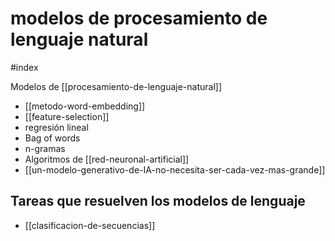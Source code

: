 # modelos de procesamiento de lenguaje natural
#index 

Modelos de [[procesamiento-de-lenguaje-natural]]

- [[metodo-word-embedding]]
- [[feature-selection]]
- regresión lineal
- Bag of words
- n-gramas
- Algoritmos de [[red-neuronal-artificial]]
- [[un-modelo-generativo-de-IA-no-necesita-ser-cada-vez-mas-grande]]

## Tareas que resuelven los modelos de lenguaje

- [[clasificacion-de-secuencias]]